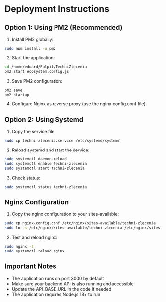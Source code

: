 # Deployment Instructions

## Option 1: Using PM2 (Recommended)

1. Install PM2 globally:
```bash
sudo npm install -g pm2
```

2. Start the application:
```bash
cd /home/eduard/Pulpit/TechniZlecenia
pm2 start ecosystem.config.js
```

3. Save PM2 configuration:
```bash
pm2 save
pm2 startup
```

4. Configure Nginx as reverse proxy (use the nginx-config.conf file)

## Option 2: Using Systemd

1. Copy the service file:
```bash
sudo cp techni-zlecenia.service /etc/systemd/system/
```

2. Reload systemd and start the service:
```bash
sudo systemctl daemon-reload
sudo systemctl enable techni-zlecenia
sudo systemctl start techni-zlecenia
```

3. Check status:
```bash
sudo systemctl status techni-zlecenia
```

## Nginx Configuration

1. Copy the nginx configuration to your sites-available:
```bash
sudo cp nginx-config.conf /etc/nginx/sites-available/techni-zlecenia
sudo ln -s /etc/nginx/sites-available/techni-zlecenia /etc/nginx/sites-enabled/
```

2. Test and reload nginx:
```bash
sudo nginx -t
sudo systemctl reload nginx
```

## Important Notes

- The application runs on port 3000 by default
- Make sure your backend API is also running and accessible
- Update the API_BASE_URL in the code if needed
- The application requires Node.js 18+ to run



